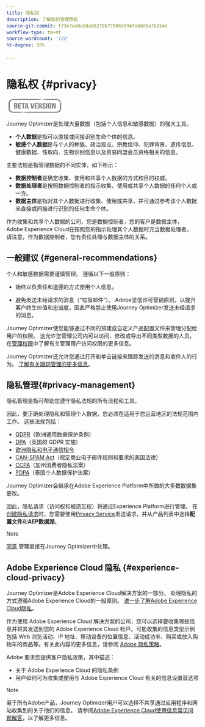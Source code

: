 ```yaml
---
title: 隐私权
description: 了解如何管理隐私
source-git-commit: f73e7ae0a5da002786778065894fab0d6a7b154d
workflow-type: tm+mt
source-wordcount: '722'
ht-degree: 50%

---
```



# 隐私权 {#privacy}

![](assets/do-not-localize/badge.png)

Journey Optimizer是处理大量数据（包括个人信息和敏感数据）的强大工具。

* **个人数据**&#x200B;是指可以直接或间接识别生命个体的信息。
* **敏感个人数据**&#x200B;是与个人的种族、政治观点、宗教信仰、犯罪背景、遗传信息、健康数据、性取向、生物识别信息以及贸易同盟会员资格相关的信息。

主要法规是指管理数据的不同实体，如下所示：

* **数据控制者**&#x200B;是确定收集、使用和共享个人数据的方式和目的权威。
* **数据处理者**&#x200B;是按照数据控制者的指示收集、使用或共享个人数据的任何个人或一方。
* **数据主体**&#x200B;是指对其个人数据进行收集、使用或共享，并可通过参考该个人数据来直接或间接进行识别的任何生命个体。

作为收集和共享个人数据的公司，您是数据控制者，您的客户是数据主体，Adobe Experience Cloud在按照您的指示处理其个人数据时充当数据处理者。 请注意，作为数据控制者，您有责任处理与数据主体的关系。

## 一般建议 {#general-recommendations}

个人和敏感数据需要谨慎管理。 遵循以下一般原则：

* 始终以负责任和道德的方式使用个人信息。

* 避免发送未经请求的消息（“垃圾邮件”）。 Adobe坚信许可营销原则，以提升客户终生价值和忠诚度，因此严格禁止使用Journey Optimizer发送未经请求的消息。

Journey Optimizer使您能够通过不同的预建或自定义产品配置文件来管理分配给用户的权限。 这允许您管理公司内可以访问、修改或导出不同类型数据的人员。在[管理权限](../administration/permissions.md)中了解有关管理用户访问权限的更多信息。

Journey Optimizer还允许您通过打开和单击链接来跟踪发送的消息和收件人的行为。 [了解有关跟踪管理的更多信息](message-tracking.md)。

## 隐私管理{#privacy-management}

隐私管理是指可帮助您遵守隐私法规的所有流程和工具。

因此，要正确处理隐私和管理个人数据，您必须在适用于您运营地区的法规范围内工作。 这些法规包括：

* [GDPR](https://ec.europa.eu/info/law/law-topic/data-protection/reform/what-does-general-data-protection-regulation-gdpr-govern_en)（欧洲通用数据保护条例）
* [DPA](https://www.gov.uk/data-protection)（英国的 GDPR 实施）
* [欧洲隐私和电子通信指令](https://eur-lex.europa.eu/legal-content/EN/TXT/?uri=CELEX:02002L0058-20091219)
* [CAN-SPAM Act](https://www.ftc.gov/tips-advice/business-center/guidance/can-spam-act-compliance-guide-business)（规定商业电子邮件规则和要求的美国法律）
* [CCPA](https://leginfo.legislature.ca.gov/faces/codes_displayText.xhtml?lawCode=CIV&amp;division=3.&amp;title=1.81.5.&amp;part=4.&amp;chapter=&amp;article=)（加州消费者隐私法案）
* [PDPA](https://secureprivacy.ai/thailand-pdpa-summary-what-businesses-need-to-know/)（泰国个人数据保护法案）

Journey Optimizer会继承在Adobe Experience Platform中所做的大多数数据集更改。

因此，隐私请求（访问权和被遗忘权）将通过Experience Platform进行管理。 在[创建隐私请求](https://experienceleague.adobe.com/docs/experience-platform/privacy/ui/user-guide.html?lang=en#request-builder)时，您需要使用[Privacy Service](https://experienceleague.adobe.com/docs/experience-platform/privacy/home.html?lang=zh-Hans)发送请求，并从产品列表中选择&#x200B;**配置文件**&#x200B;和&#x200B;**AEP数据湖**。 <!--https://experienceleague.adobe.com/docs/experience-platform/privacy/home.html?lang=en).-->

>[!NOTE]
>
>[同意](../../help/using/consent.md) 管理直接在Journey Optimizer中处理。

## Adobe Experience Cloud 隐私 {#experience-cloud-privacy}

Journey Optimizer是Adobe Experience Cloud解决方案的一部分。 处理隐私的方式遵循Adobe Experience Cloud的一般原则。 [进一步了解Adobe Experience Cloud隐私](https://www.adobe.com/cn/privacy/marketing-cloud.html)。

作为使用 Adobe Experience Cloud 解决方案的公司，您可以选择要收集哪些信息并将其发送到您的 Adobe Experience Cloud 帐户。可能收集的信息类型示例包括 Web 浏览活动、IP 地址、移动设备的位置信息、活动成功率、购买或放入购物车的商品等。有关此内容的更多信息，请参阅 [Adobe 隐私策略](https://www.adobe.com/cn/privacy/policy.html)。

Adobe 要求您提供客户隐私政策，其中描述：

* 关于 Adobe Experience Cloud 的隐私条例
* 用户如何可为收集或使用与 Adobe Experience Cloud 有关的信息设置首选项

>[!NOTE]
>
>至于所有Adobe产品，Journey Optimizer用户可以选择不共享通过应用程序和网站收集到的关于他们的信息。 请参阅[Adobe Experience Cloud使用信息常见问题解答](https://www.adobe.com/cn/privacy/experience-cloud-usage-info-faq.html)，以了解更多信息。

<!--Because Journey Optimizer integrates with Adobe Experience Platform, where audiences are transferred from one system to another, you need to pay extra care to personal data protection.-->

